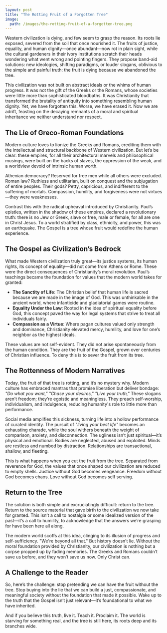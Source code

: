 ```yaml
---
layout: post
title: "The Rotting Fruit of a Forgotten Tree"
image:
  path: /images/the-rotting-fruit-of-a-forgotten-tree.png
---
```


Western civilization is dying, and few seem to grasp the reason. Its roots lie exposed, severed from the soil that once nourished it. The fruits of justice, equality, and human dignity—once abundant—now rot in plain sight, while the cultural gardeners in their ivory institutions scratch their heads wondering what went wrong and pointing fingers. They propose band-aid solutions: new ideologies, shifting paradigms, or louder slogans, oblivious to the simple and painful truth: the fruit is dying because we abandoned the tree.

This civilization was not built on abstract ideals or the whims of human progress. It was not the gift of the Greeks or the Romans, whose societies were little more than sophisticated bloodbaths. It was Christianity that transformed the brutality of antiquity into something resembling human dignity. Yet, we have forgotten this. Worse, we have erased it. Now we are adrift, feasting on the decaying remnants of a moral and spiritual inheritance we neither understand nor respect.

## The Lie of Greco-Roman Foundations

Modern culture loves to lionize the Greeks and Romans, crediting them with the intellectual and structural backbone of Western civilization. But let’s be clear: these empires, for all their architectural marvels and philosophical musings, were built on the backs of slaves, the oppression of the weak, and a worldview devoid of intrinsic human worth.

Athenian democracy? Reserved for free men while all others were excluded. Roman law? Ruthless and utilitarian, built on conquest and the subjugation of entire peoples. Their gods? Petty, capricious, and indifferent to the suffering of mortals. Compassion, humility, and forgiveness were not virtues—they were weaknesses.

Contrast this with the radical upheaval introduced by Christianity. Paul’s epistles, written in the shadow of these empires, declared a revolutionary truth: there is no Jew or Greek, slave or free, male or female, for all are one in Christ Jesus. To a world stratified by class, ethnicity, and power, this was an earthquake. The Gospel is a tree whose fruit would redefine the human experience.

## The Gospel as Civilization’s Bedrock

What made Western civilization truly great—its justice systems, its human rights, its concept of equality—did not come from Athens or Rome. These were the direct consequences of Christianity’s moral revolution. Paul’s teachings became the foundation for values that the modern world takes for granted:

- **The Sanctity of Life**: The Christian belief that human life is sacred because we are made in the image of God. This was unthinkable in the ancient world, where infanticide and gladiatorial games were routine.
- **Equality Under the Law**: Rooted in the idea of spiritual equality before God, this concept paved the way for legal systems that strive to treat all individuals fairly.
- **Compassion as a Virtue**: Where pagan cultures valued only strength and dominance, Christianity elevated mercy, humility, and love for one’s neighbor as the highest ideals.

These values are not self-evident. They did not arise spontaneously from the human condition. They are the fruit of the Gospel, grown over centuries of Christian influence. To deny this is to sever the fruit from its tree.

## The Rottenness of Modern Narratives

Today, the fruit of that tree is rotting, and it’s no mystery why. Modern culture has embraced mantras that promise liberation but deliver bondage: *"Do what you want," "Chase your desires," "Live your truth,"* These slogans aren’t freedom; they’re egoistic and meaningless. They preach self-worship, individualism, and indulgence, reducing humanity's role to little more than performance.

Social media amplifies this sickness, turning life into a hollow performance of curated identity. The pursuit of *"living your best life"* becomes an exhausting charade, while the soul withers beneath the weight of comparison, anxiety, and disconnection. The ugliness isn’t just spiritual—it’s physical and emotional. Bodies are neglected, abused and exploited. Minds are restless and numbed by distraction. Relationships are transactional, shallow, and fleeting.

This is what happens when you cut the fruit from the tree. Separated from reverence for God, the values that once shaped our civilization are reduced to empty shells. Justice without God becomes vengeance. Freedom without God becomes chaos. Love without God becomes self serving.

## Return to the Tree

The solution is both simple and excruciatingly difficult: return to the tree. Return to the source material that gave birth to the civilization we now take for granted. This isn’t a call to nostalgia or some idealized version of the past—it’s a call to humility, to acknowledge that the answers we’re grasping for have been here all along.

The modern world scoffs at this idea, clinging to its illusion of progress and self-sufficiency. "We're beyond all that." But history doesn’t lie. Without the moral foundation provided by Christianity, our civilization is nothing but a corpse propped up by fading memories. The Greeks and Romans couldn’t save us before, and they won’t save us now. Only Christ can.

## A Challenge to the Reader

So, here’s the challenge: stop pretending we can have the fruit without the tree. Stop buying into the lie that we can build a just, compassionate, and meaningful society without the foundation that made it possible. Wake up to the truth that the Gospel isn’t just relevant—it’s foundational to what we have inherited.

And if you believe this truth, live it. Teach it. Proclaim it. The world is starving for something real, and the tree is still here, its roots deep and its branches wide.
